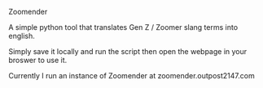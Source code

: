 Zoomender

A simple python tool that translates Gen Z / Zoomer slang terms into english.

Simply save it locally and run the script then open the webpage in your broswer to use it.

Currently I run an instance of Zoomender at zoomender.outpost2147.com
